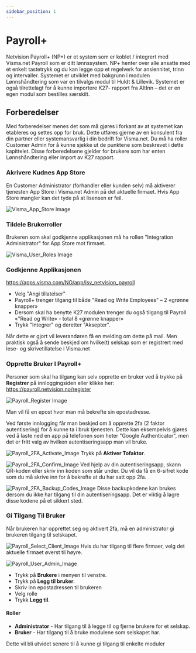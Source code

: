 ```yaml
---
sidebar_position: 1
---
```


# Payroll+ 

Netvision Payroll+ (NP+) er et system som er koblet / integrert med Visma.net Payroll som er ditt
lønnssystem. NP+ henter over alle ansatte med et enkelt tastetrykk og du kan legge opp et regelverk
for ansiennitet, trinn og intervaller. Systemet er utviklet med bakgrunn i modulen Lønnshåndtering
som var en tilvalgs modul til Huldt & Lillevik. Systemet er også tilrettelagt for å kunne importere K27-
rapport fra AltInn – det er en egen modul som bestilles særskilt.

## Forberedelser
Med forberedelser menes det som må gjøres i forkant av at systemet kan etableres og settes opp for
bruk. Dette utføres gjerne av en konsulent fra din partner eller systemansvarlig i din bedrift for
Visma.net. Du må ha roller Customer Admin for å kunne sjekke ut de punktene som beskrevet i dette
kapittelet. Disse forberedelsene gjelder for brukere som har enten Lønnshåndtering eller import av
K27 rapport.

### Akrivere Kudnes App Store
En Customer Administrator (forhandler eller kunden selv) må aktiverer tjenesten App Store i Visma.net
Admin på det aktuelle firmaet. Hvis App Store mangler kan det tyde på at lisensen er feil.

![Visma_App_Store Image](/img/docimages/visma-app-store.png)

### Tildele Brukerroller

Brukeren som skal godkjenne applikasjonen må ha rollen "Integration Administrator" for App Store
mot firmaet.

![Visma_User_Roles Image](/img/docimages/visma-user-roles.png)

### Godkjenne Applikasjonen
https://apps.visma.com/NO/app/isv_netvision_payroll

- Velg "Angi tillatelser"
- Payroll+ trenger tilgang til både "Read og Write Employees" – 2 «grønne knapper»
- Dersom skal ha benytte K27 modulen trenger du også tilgang til Payroll «"Read og Write» - total 8
«grønne knapper»
- Trykk "Integrer" og deretter "Aksepter".

Når dette er gjort vil leverandøren få en melding om dette på mail. Men praktisk også å sende
beskjed om hvilke(t) selskap som er registrert med lese- og skrivetillatelse i Visma.net

### Opprette Bruker I Payroll+
Personer som skal ha tilgang kan selv opprette en bruker ved å trykke på **Registrer** på innloggingsiden eller klikke her:
https://payroll.netvision.no/register

![Payroll_Register Image](/img/docimages/payroll_plus/register-new-user.png)

Man vil få en epost hvor man må bekrefte sin epostadresse.

Ved første innlogging får man beskjed om å opprette 2fa (2 faktor autentisering) for å kunne ta i bruk tjenesten. 
Dette kan eksempelvis gjøres ved å laste ned en app på telefonen som heter "Google Authenticator", men det er fritt valg av hvilken autentiseringsapp man vil bruke.

![Payroll_2FA_Activate_Image](/img/docimages/payroll_plus/2fa-activate.png)
Trykk på **Aktiver Tofaktor**.

![Payroll_2FA_Confirm_Image](/img/docimages/payroll_plus/2fa-activate-confirm.png)
Ved hjelp av din autentiseringsapp, skann QR-koden eller skriv inn koden som står under.
Du vil da få en 6-sifret kode som du må skrive inn for å bekrefte at du har satt opp 2fa.

![Payroll_2FA_Backup_Codes_Image](/img/docimages/payroll_plus/2fa-activate-backup-codes.png)
Disse backupkodene kan brukes dersom du ikke har tilgang til din autentiseringsapp. 
Det er viktig å lagre disse kodene på et sikkert sted.

### Gi Tilgang Til Bruker

Når brukeren har opprettet seg og aktivert 2fa, må en administrator gi brukeren tilgang til selskapet.

![Payroll_Select_Client_Image](/img/docimages/payroll_plus/select-client.png)
Hvis du har tilgang til flere firmaer, velg det aktuelle firmaet øverst til høyre.

![Payroll_User_Admin_Image](/img/docimages/payroll_plus/user-admin.png)
- Trykk på **Brukere** i menyen til venstre.
- Trykk på **Legg til bruker**.
- Skriv inn epostadressen til brukeren 
- Velg rolle
- Trykk **Legg til**.

#### Roller
- **Administrator** - Har tilgang til å legge til og fjerne brukere for et selskap.
- **Bruker** - Har tilgang til å bruke modulene som selskapet har.

Dette vil bli utvidet senere til å kunne gi tilgang til enkelte moduler